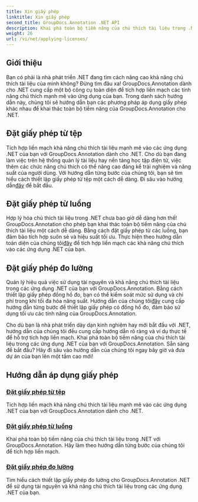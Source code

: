 ```yaml
---
title: Xin giấy phép
linktitle: Xin giấy phép
second_title: GroupDocs.Annotation .NET API
description: Khai phá toàn bộ tiềm năng của chú thích tài liệu trong .NET với GroupDocs.Annotation. Hãy làm theo hướng dẫn từng bước của chúng tôi để tích hợp liền mạch.
weight: 26
url: /vi/net/applying-licenses/
---
```

## Giới thiệu

Bạn có phải là nhà phát triển .NET đang tìm cách nâng cao khả năng chú thích tài liệu của mình không? Đừng tìm đâu xa! GroupDocs.Annotation dành cho .NET cung cấp một bộ công cụ toàn diện để tích hợp liền mạch các tính năng chú thích mạnh mẽ vào ứng dụng của bạn. Trong danh sách hướng dẫn này, chúng tôi sẽ hướng dẫn bạn các phương pháp áp dụng giấy phép khác nhau để khai thác toàn bộ tiềm năng của GroupDocs.Annotation cho .NET.

## Đặt giấy phép từ tệp
Tích hợp liền mạch khả năng chú thích tài liệu mạnh mẽ vào các ứng dụng .NET của bạn với GroupDocs.Annotation dành cho .NET. Cho dù bạn đang làm việc trên hệ thống quản lý tài liệu hay nền tảng học tập điện tử, việc thêm các chức năng chú thích có thể nâng cao đáng kể trải nghiệm và năng suất của người dùng. Với hướng dẫn từng bước của chúng tôi, bạn sẽ tìm hiểu cách thiết lập giấy phép từ tệp một cách dễ dàng. Đi sâu vào hướng dẫn[đây](./set-license-from-file/) để bắt đầu.

## Đặt giấy phép từ luồng
 Hợp lý hóa chú thích tài liệu trong .NET chưa bao giờ dễ dàng hơn thế! GroupDocs.Annotation cho phép bạn khai thác toàn bộ tiềm năng của chú thích tài liệu một cách dễ dàng. Bằng cách đặt giấy phép từ các luồng, bạn đảm bảo tích hợp suôn sẻ và hiệu suất tối ưu. Thực hiện theo hướng dẫn toàn diện của chúng tôi[đây](./set-license-from-stream/) để tích hợp liền mạch các khả năng chú thích vào các ứng dụng .NET của bạn.

## Đặt giấy phép đo lường
Quản lý hiệu quả việc sử dụng tài nguyên và khả năng chú thích tài liệu trong các ứng dụng .NET của bạn với GroupDocs.Annotation. Bằng cách thiết lập giấy phép đồng hồ đo, bạn có thể kiểm soát mức sử dụng và chi phí trong khi tối đa hóa năng suất. Hướng dẫn của chúng tôi[đây](./set-metered-license/) cung cấp hướng dẫn từng bước để thiết lập giấy phép có đồng hồ đo, đảm bảo sử dụng tối ưu các tính năng của GroupDocs.Annotation.

Cho dù bạn là nhà phát triển dày dạn kinh nghiệm hay mới bắt đầu với .NET, hướng dẫn của chúng tôi đều cung cấp hướng dẫn rõ ràng và ví dụ thực tế để hỗ trợ tích hợp liền mạch. Khai phá toàn bộ tiềm năng của chú thích tài liệu trong các ứng dụng .NET của bạn với GroupDocs.Annotation. Sẵn sàng để bắt đầu? Hãy đi sâu vào hướng dẫn của chúng tôi ngay bây giờ và đưa dự án của bạn lên một tầm cao mới!

## Hướng dẫn áp dụng giấy phép
### [Đặt giấy phép từ tệp](./set-license-from-file/)
Tích hợp liền mạch khả năng chú thích tài liệu mạnh mẽ vào các ứng dụng .NET của bạn với GroupDocs.Annotation dành cho .NET.
### [Đặt giấy phép từ luồng](./set-license-from-stream/)
Khai phá toàn bộ tiềm năng của chú thích tài liệu trong .NET với GroupDocs.Annotation. Hãy làm theo hướng dẫn từng bước của chúng tôi để tích hợp liền mạch.
### [Đặt giấy phép đo lường](./set-metered-license/)
Tìm hiểu cách thiết lập giấy phép đo lường cho GroupDocs.Annotation .NET để sử dụng tài nguyên và khả năng chú thích tài liệu trong các ứng dụng .NET của bạn.